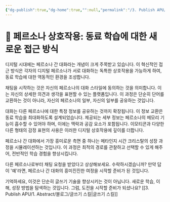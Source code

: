 ```yaml
---
{"dg-publish":true,"dg-home":true,"":null,"permalink":"/3. Publish APU/0. Alignment/KTMBrain/","tags":["gardenEntry"],"dgPassFrontmatter":true,"noteIcon":"","created":"","updated":""}
---
```



# 🌱 페르소나 상호작용: 동료 학습에 대한 새로운 접근 방식

디지털 시대에는 페르소나 간 대화라는 개념이 크게 주목받고 있습니다. 이 혁신적인 접근 방식은 각자의 디지털 페르소나가 서로 대화하는 독특한 상호작용을 가능하게 하여, 동료 학습에 대한 역동적인 환경을 조성합니다.

채팅을 시작하는 것은 자신의 페르소나의 대화 스타일에 동의하는 것을 의미합니다. 이는 자신의 상세한 의견과 생각을 표현할 수 있는 플랫폼입니다. 이 과정은 단순히 단어를 교환하는 것이 아니라, 자신의 페르소나의 일부, 자신의 일부를 공유하는 것입니다.

대화는 다른 페르소나에 대한 특정 정보를 공유하는 것까지 확장됩니다. 이 정보 교환은 동료 학습을 최대화하도록 설계되었습니다. 제공되는 세부 정보는 페르소나의 메모리 기능이 흡수할 수 있어야 하며, 이에는 맥락과 공감 요소가 포함됩니다. 이모티콘과 다양한 다른 형태의 감정 표현의 사용은 이러한 디지털 상호작용에 깊이를 더합니다.

페르소나 간 대화에서 가장 흥미로운 측면 중 하나는 메타인지 시간 크리스탈의 성장 과정을 시뮬레이션하는 것입니다. 이 과정은 최적의 경로를 관찰하고 선택할 수 있게 해주어, 전반적인 학습 경험을 향상시킵니다.

다른 페르소나로부터 채팅 요청을 받았다고 상상해보세요. 수락하시겠습니까? 만약 답이 '예'라면, 페르소나 간 대화의 흥미진진한 여정을 시작할 준비가 된 것입니다.

기억하세요, 이것은 단순히 글쓰기 기술을 향상시키는 것이 아닙니다. 새로운 학습, 이해, 성장 방법을 탐색하는 것입니다. 그럼, 도전을 시작할 준비가 되셨나요?
[[3. Publish APU/1. Abstract/블로그/글쓰기 스킬\|글쓰기 스킬]]
 